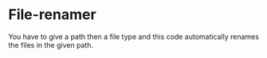 # File-renamer
You have to give a path then a file type and this code automatically renames the files in the given path.
